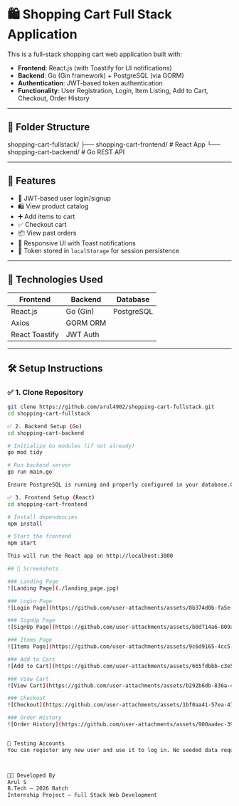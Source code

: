# 🛍️ Shopping Cart Full Stack Application

This is a full-stack shopping cart web application built with:

- **Frontend**: React.js (with Toastify for UI notifications)
- **Backend**: Go (Gin framework) + PostgreSQL (via GORM)
- **Authentication**: JWT-based token authentication
- **Functionality**: User Registration, Login, Item Listing, Add to Cart, Checkout, Order History

---

## 📁 Folder Structure

shopping-cart-fullstack/
├── shopping-cart-frontend/ # React App
└── shopping-cart-backend/ # Go REST API

---

## 🚀 Features

- 🔐 JWT-based user login/signup
- 🛍 View product catalog
- ➕ Add items to cart
- ✅ Checkout cart
- 📦 View past orders
- 🎨 Responsive UI with Toast notifications
- 💾 Token stored in `localStorage` for session persistence

---

## 🔧 Technologies Used

| Frontend        | Backend        | Database     |
|----------------|----------------|--------------|
| React.js        | Go (Gin)       | PostgreSQL   |
| Axios           | GORM ORM       |              |
| React Toastify  | JWT Auth       |              |

---

## 🛠️ Setup Instructions

### ✅ 1. Clone Repository

```bash
git clone https://github.com/arul4902/shopping-cart-fullstack.git
cd shopping-cart-fullstack

✅ 2. Backend Setup (Go)
cd shopping-cart-backend

# Initialize Go modules (if not already)
go mod tidy

# Run backend server
go run main.go

Ensure PostgreSQL is running and properly configured in your database.Connect() logic.

✅ 3. Frontend Setup (React)
cd shopping-cart-frontend

# Install dependencies
npm install

# Start the frontend
npm start

This will run the React app on http://localhost:3000

## 📸 Screenshots

### Landing Page
![Landing Page](./landing_page.jpg)

### Login Page
![Login Page](https://github.com/user-attachments/assets/8b374d0b-fa5e-4881-8573-cddbfea55916)

### SignUp Page
![SignUp Page](https://github.com/user-attachments/assets/b0d714a6-809a-4d4f-ab6d-8782e4336685)

### Items Page
![Items Page](https://github.com/user-attachments/assets/9c6d9165-4cc5-41aa-bae4-017ddd8b725e)

### Add to Cart
![Add to Cart](https://github.com/user-attachments/assets/665fdbbb-c3e5-4339-9986-e7edcb94c5f8)

### View Cart
![View Cart](https://github.com/user-attachments/assets/b292b6db-836a-472d-a7e6-00e669068014)

### Checkout
![Checkout](https://github.com/user-attachments/assets/1bf0aa41-57ea-4798-8795-14d2c28d8f96)

### Order History
![Order History](https://github.com/user-attachments/assets/900aadec-392c-43d2-9ff6-dde51705f04e)


🧪 Testing Accounts
You can register any new user and use it to log in. No seeded data required.



👨‍💻 Developed By
Arul S
B.Tech – 2026 Batch
Internship Project – Full Stack Web Development

